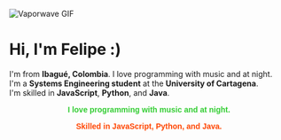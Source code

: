 ![Vaporwave GIF](https://media.tenor.com/1gfCwmVdMB8AAAAM/vaporwave.gif)

# Hi, I'm Felipe :)

I'm from **Ibagué, Colombia**. I love programming with music and at night.  
I'm a **Systems Engineering student** at the **University of Cartagena**.  
I'm skilled in **JavaScript**, **Python**, and **Java**.

<div style="text-align: center; font-family: Arial, sans-serif;">
    <p style="color: #32cd32; font-weight: bold;">I love programming with music and at night.</p>
    <p style="color: #ff4500; font-weight: bold;">Skilled in JavaScript, Python, and Java.</p>
</div>

